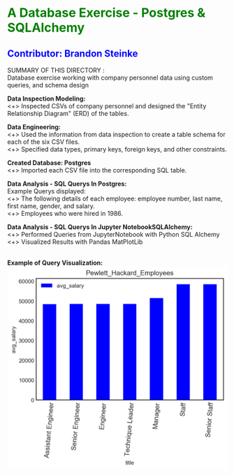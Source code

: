 
<h1 style="color: green;" > A Database Exercise - Postgres & SQLAlchemy </h1>
<h2 style="color: blue;" > Contributor: Brandon Steinke </h2>

SUMMARY OF THIS DIRECTORY : <br>
Database exercise working with company personnel  data using custom queries, and schema design
<br>

**Data Inspection Modeling:**<br>
<+> Inspected CSVs of company personnel and  designed the "Entity Relationship Diagram" (ERD) of the tables. <br>

**Data Engineering:**<br>
<+> Used the information from data inspection to create a table schema for each of the six CSV files.<br>
<+> Specified data types, primary keys, foreign keys, and other constraints. <br>

**Created Database: Postgres**<br>
<+> Imported each CSV file into the corresponding SQL table.

**Data Analysis - SQL Querys In Postgres:**<br>
Example Querys displayed:<br>
<+> The following details of each employee: employee number, last name, first name, gender, and salary.<br>
<+> Employees who were hired in 1986. <br>

**Data Analysis - SQL Querys In Jupyter NotebookSQLAlchemy:** <br>
<+> Performed Queries from JupyterNotebook with Python SQL Alchemy  <br>
<+> Visualized Results with Pandas MatPlotLib <br>
<br>

**Example of Query Visualization:**
<img src="https://github.com/BrandinO771/sql-challenge/blob/master/EmployeeSQL/pandas_diagrams/BS__PewLett_Avg_Sal.png">

